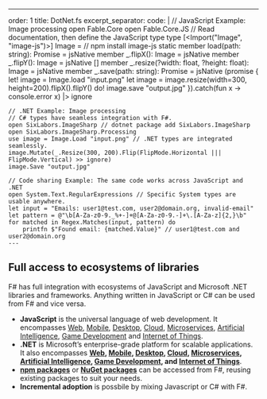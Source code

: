 ---
order: 1
title: DotNet.fs
excerpt_separator: <!--more-->
code: |
    // JavaScript Example: Image processing
    open Fable.Core
    open Fable.Core.JS
    // Read documentation, then define the JavaScript type
    type [<Import("Image", "image-js")>] Image = // npm install image-js
        static member load(path: string): Promise<Image> = jsNative
        member _.flipX(): Image = jsNative
        member _.flipY(): Image = jsNative
        [<ParamObject>] member _.resize(?width: float, ?height: float): Image = jsNative
        member _.save(path: string): Promise<unit> = jsNative
    (promise {
        let! image = Image.load "input.png"
        let image = image.resize(width=300, height=200).flipX().flipY()
        do! image.save "output.jpg"
    }).catch(fun x -> console.error x) |> ignore

    // .NET Example: Image processing
    // C# types have seamless integration with F#.
    open SixLabors.ImageSharp // dotnet package add SixLabors.ImageSharp
    open SixLabors.ImageSharp.Processing
    use image = Image.Load "input.png" // .NET types are integrated seamlessly.
    image.Mutate(_.Resize(300, 200).Flip(FlipMode.Horizontal ||| FlipMode.Vertical) >> ignore)
    image.Save "output.jpg"

    // Code sharing Example: The same code works across JavaScript and .NET
    open System.Text.RegularExpressions // Specific System types are usable anywhere.
    let input = "Emails: user1@test.com, user2@domain.org, invalid-email"
    let pattern = @"\b[A-Za-z0-9._%+-]+@[A-Za-z0-9.-]+\.[A-Za-z]{2,}\b"
    for matched in Regex.Matches(input, pattern) do
        printfn $"Found email: {matched.Value}" // user1@test.com and user2@domain.org
    ---

## Full access to ecosystems of libraries

F# has full integration with ecosystems of JavaScript and Microsoft .NET libraries and frameworks.
Anything written in JavaScript or C# can be used from F# and vice versa.
<!--more-->
- **JavaScript** is the universal language of web development. It encompasses [Web](https://developer.mozilla.org/en-US/docs/Web/JavaScript), [Mobile](https://reactnative.dev/), [Desktop](https://www.electronjs.org/), [Cloud](https://nodejs.org/), [Microservices](https://nestjs.com/), [Artificial Intelligence](https://www.tensorflow.org/js), [Game Development](https://phaser.io/) and [Internet of Things](https://johnny-five.io/).
- **.NET** is Microsoft’s enterprise-grade platform for scalable applications. It also encompasses **[Web](https://dotnet.microsoft.com/en-us/apps/aspnet), [Mobile](https://dotnet.microsoft.com/en-us/apps/maui), [Desktop](https://dotnet.microsoft.com/en-us/apps/desktop), [Cloud](https://dotnet.microsoft.com/en-us/apps/cloud), [Microservices](https://dotnet.microsoft.com/en-us/apps/aspnet/microservices), [Artificial Intelligence](https://dotnet.microsoft.com/en-us/apps/ai), [Game Development](https://dotnet.microsoft.com/en-us/apps/games), and [Internet of Things](https://dotnet.microsoft.com/en-us/apps/iot)**.
- [**npm packages**](https://www.npmjs.com/package/image-js) or [**NuGet packages**](https://www.nuget.org) can be accessed from F#, reusing existing packages to suit your needs.
- **Incremental adoption** is possbile by mixing Javascript or C# with F#.

